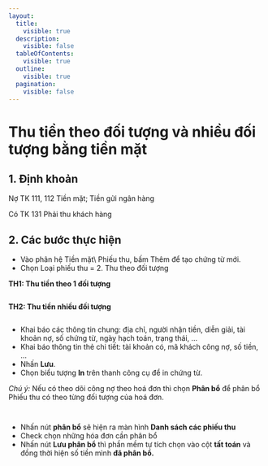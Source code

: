 ```yaml
---
layout:
  title:
    visible: true
  description:
    visible: false
  tableOfContents:
    visible: true
  outline:
    visible: true
  pagination:
    visible: false
---
```


# Thu tiền theo đối tượng và nhiều đối tượng bằng tiền mặt

## 1.      Định khoản

Nợ TK 111, 112          Tiền mặt; Tiền gửi ngân hàng

&#x20;     Có TK 131           Phải thu khách hàng

## 2.      Các bước thực hiện

* Vào phân hệ Tiền mặt\ Phiếu thu, bấm Thêm để tạo chứng từ mới.
* &#x20; Chọn Loại phiếu thu = 2. Thu theo đối tượng&#x20;

**TH1: Thu tiền theo 1 đối tượng**

<figure><img src=".gitbook/assets/sb_1 (68).png" alt=""><figcaption></figcaption></figure>

**TH2: Thu tiền nhiều đối tượng**

<figure><img src=".gitbook/assets/sb_2 (39).png" alt=""><figcaption></figcaption></figure>

* &#x20;Khai báo các thông tin chung: địa chỉ, người nhận tiền, diễn giải, tài khoản nợ, số chứng từ, ngày hạch toán, trạng thái, …
* Khai báo thông tin thẻ chi tiết:  tài khoản có, mã khách công nợ, số tiền, …
* &#x20;Nhấn **Lưu**.
* &#x20;  Chọn biểu tượng **In** trên thanh công cụ để in chứng từ.

_Chú ý:_ Nếu có theo dõi công nợ theo hoá đơn thì chọn **Phân bổ** để phân bổ Phiếu thu có theo từng đối tượng của hoá đơn.

<figure><img src=".gitbook/assets/sb_3.png" alt=""><figcaption></figcaption></figure>

<figure><img src=".gitbook/assets/sb_4 (2).png" alt=""><figcaption></figcaption></figure>

* &#x20;Nhấn nút **phân bổ** sẽ hiện ra màn hình **Danh sách các phiếu thu**
* &#x20;Check chọn những hóa đơn cần phân bổ
* &#x20;Nhấn nút **Lưu phân bổ** thì phần mềm tự tích chọn vào cột **tất toán** và đồng thời hiện số tiền mình **đã phân bổ.**

&#x20;&#x20;
